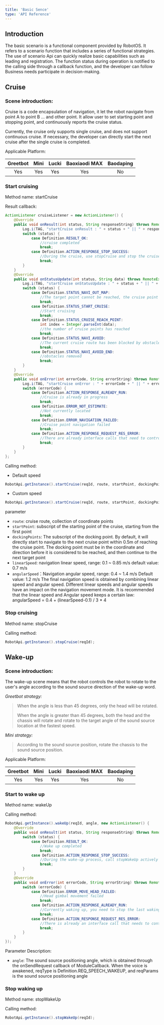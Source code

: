 ```yaml
---
title: 'Basic Sence'
type: 'API Reference'
---
```


## Introduction
The basic scenario is a functional component provided by RobotOS. It refers to a scenario function that includes a series of functional strategies. The use of scenario Api can quickly realize basic capabilities such as leading and registration. The function status during operation is notified to the calling side through a callback function, and the developer can follow Business needs participate in decision-making.

## Cruise

### Scene introduction:

Cruise is a code encapsulation of navigation, it let the robot navigate from point A to point B ... and other point. It allow user to set starting point and stopping point, and continuously reports the cruise status.

Currently, the cruise only supports single cruise, and does not support continuous cruise. If necessary, the developer can directly start the next cruise after the single cruise is completed.

Applicable Platform:

<div class="fixed-table bordered-table">

|Greetbot|Mini|Lucki|Baoxiaodi MAX|Baodaping|
|:-:|:-:|:-:|:-:|:-:|
|Yes|Yes|Yes|Yes|No|

</div>
 


### Start cruising
Method name: startCruise

Result callback:

``` java
ActionListener cruiseListener = new ActionListener() {
    @Override
    public void onResult(int status, String responseString) throws RemoteException {
        Log.i(TAG, "startCruise onResult : " + status + " || " + responseString);
        switch (status) {
            case Definition.RESULT_OK:
                //cruise completed
                break;
            case Definition.ACTION_RESPONSE_STOP_SUCCESS:
                //During the cruise, use stopCruise and stop the cruise successfully
                break;
        }
    }
    @Override
    public void onStatusUpdate(int status, String data) throws RemoteException {
        Log.i(TAG, "startCruise onStatusUpdate : " + status + " || " + data);
        switch (status) {
            case Definition.STATUS_NAVI_OUT_MAP:
                //The target point cannot be reached, the cruise point is outside the map, please reset the cruise route
                break;
            case Definition.STATUS_START_CRUISE:
                //Start cruising
                break;
            case Definition.STATUS_CRUISE_REACH_POINT:
                int index = Integer.parseInt(data);
                //the number of cruise points has reached
                break;
            case Definition.STATUS_NAVI_AVOID:
                //The current cruise route has been blocked by obstacles
                break;
            case Definition.STATUS_NAVI_AVOID_END:
                //obstacles removed
                break;
        }
    }
    @Override
    public void onError(int errorCode, String errorString) throws RemoteException {
        Log.i(TAG, "startCruise onError : " + errorCode + " || " + errorString);
        switch (errorCode) {
            case Definition.ACTION_RESPONSE_ALREADY_RUN:
                //Cruise is already in progress
                break;
            case Definition.ERROR_NOT_ESTIMATE:
                //Not currently located
                break;
            case Definition.ERROR_NAVIGATION_FAILED:
                //Cruise point navigation failed
                break;
            case Definition.ACTION_RESPONSE_REQUEST_RES_ERROR:
                //There are already interface calls that need to control the chassis (for example: leading, navigation, etc.), please stop first, then continue to call
                break;
        }
    }
};
```

Calling method:

- Default speed
``` java
RobotApi.getInstance().startCruise(reqId, route, startPoint, dockingPoints, cruiseListener);
```

- Custom speed
``` java
RobotApi.getInstance().startCruise(reqId, route, startPoint, dockingPoints, linearSpeed, angularSpeed, cruiseListener);
```

parameter

- `route`: cruise route, collection of coordinate points
- `startPoint`: subscript of the starting point of the cruise, starting from the first point
- `dockingPoints`: The subscript of the docking point. By default, it will directly start to navigate to the next cruise point within 0.5m of reaching the cruise point. The docking point must be in the coordinate and direction before it is considered to be reached, and then continue to the next target point
- `linearSpeed`: navigation linear speed, range: 0.1 ~ 0.85 m/s default value: 0.7 m/s
- `angularSpeed`：Navigation angular speed, range: 0.4 ~ 1.4 m/s Default value: 1.2 m/s The final navigation speed is obtained by combining linear speed and angular speed. Different linear speeds and angular speeds have an impact on the navigation movement mode. It is recommended that the linear speed and Angular speed keeps a certain law: angularSpeed ​​= 0.4 + (linearSpeed-0.1) / 3 * 4

### Stop cruising
Method name: stopCruise

Calling method:

``` java
RobotApi.getInstance().stopCruise(reqId);
``` 



## Wake-up
### Scene introduction:

The wake-up scene means that the robot controls the robot to rotate to the user's angle according to the sound source direction of the wake-up word.

*Greetbot strategy:*
>When the angle is less than 45 degrees, only the head will be rotated. 
>
>When the angle is greater than 45 degrees, both the head and the chassis will rotate and rotate to the target angle of the sound source location at the fastest speed.

*Mini strategy:* 
>According to the sound source position, rotate the chassis to the sound source position.

Applicable Platform:

<div class="fixed-table bordered-table">

|Greetbot|Mini|Lucki|Baoxiaodi MAX|Baodaping|
|:-:|:-:|:-:|:-:|:-:|
|Yes|Yes|Yes|Yes|No|

</div>

 

### Start to wake up
Method name: wakeUp

Calling method:
``` java
RobotApi.getInstance().wakeUp(reqId, angle, new ActionListener() {
    @Override
    public void onResult(int status, String responseString) throws RemoteException {
        switch (status) {
            case Definition.RESULT_OK:
                //Wake up completed
                break;
            case Definition.ACTION_RESPONSE_STOP_SUCCESS:
                //During the wake-up process, call stopWakeUp actively to stop waking up
                break;
        }
    }
    @Override
    public void onError(int errorCode, String errorString) throws RemoteException {
        switch (errorCode) {
            case Definition.ERROR_MOVE_HEAD_FAILED:
                //Head gimbal movement failed
                break;
            case Definition.ACTION_RESPONSE_ALREADY_RUN:
                //Currently waking up, you need to stop the last waking up
                break;
            case Definition.ACTION_RESPONSE_REQUEST_RES_ERROR:
                //There is already an interface call that needs to control the chassis (for example: leading, navigation, etc.), please stop first before continuing to call
                break;
        }
    }
});
```
Parameter Description:

- `angle`: The sound source positioning angle, which is obtained through the onSendRequest callback of ModuleCallback. When the voice is awakened, reqType is Definition.REQ_SPEECH_WAKEUP, and reqParams is the sound source positioning angle



### Stop waking up

Method name: stopWakeUp

Calling method:
``` java
RobotApi.getInstance().stopWakeUp(reqId);
```